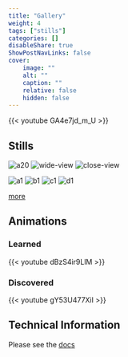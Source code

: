 ```yaml
---
title: "Gallery"
weight: 4
tags: ["stills"]
categories: []
disableShare: true
ShowPostNavLinks: false
cover:
    image: ""
    alt: ""
    caption: ""
    relative: false
    hidden: false
---
```


{{< youtube GA4e7jd_m_U >}}

## Stills
![a20](https://fs.clfx.cc/i/h/v20_umap.png#center)
![wide-view](https://fs.clfx.cc/i/h/hue-wide.jpg#center)
![close-view](https://fs.clfx.cc/i/h/hue-close.jpg#center)

![a1](https://fs.clfx.cc/i/h/v0_umap.png#center)
![b1](https://fs.clfx.cc/i/h/v0_supervised.png#center)
![c1](https://fs.clfx.cc/i/h/v0_unsupervised.png#center)
![d1](https://fs.clfx.cc/i/h/v0_unsupervised2.png#center)

[more](/tags/stills)

## Animations

### Learned
{{< youtube dBzS4ir9LlM >}}

### Discovered
{{< youtube gY53U477XiI >}}


## Technical Information

Please see the [docs](/docs/intro)

